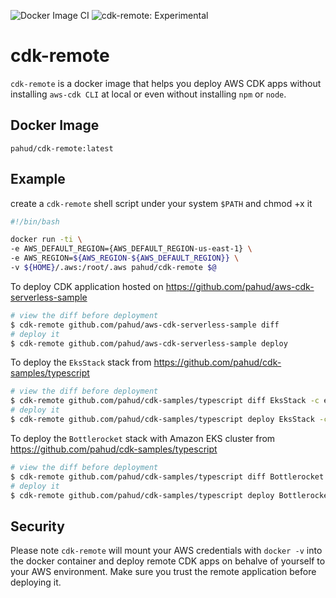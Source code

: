 ![Docker Image CI](https://github.com/pahud/cdk-remote/workflows/Docker%20Image%20CI/badge.svg) ![cdk-remote: Experimental](https://img.shields.io/badge/cdk--remote-experimental-important.svg?style=plastic)


# cdk-remote

`cdk-remote` is a docker image that helps you deploy AWS CDK apps without installing `aws-cdk CLI` at local or even without installing `npm` or `node`.

## Docker Image

`pahud/cdk-remote:latest`

## Example

create a `cdk-remote` shell script under your system `$PATH` and chmod +x it

```sh
#!/bin/bash

docker run -ti \
-e AWS_DEFAULT_REGION={AWS_DEFAULT_REGION-us-east-1} \
-e AWS_REGION=${AWS_REGION-${AWS_DEFAULT_REGION}} \
-v ${HOME}/.aws:/root/.aws pahud/cdk-remote $@
```

To deploy CDK application hosted on https://github.com/pahud/aws-cdk-serverless-sample

```bash
# view the diff before deployment
$ cdk-remote github.com/pahud/aws-cdk-serverless-sample diff
# deploy it
$ cdk-remote github.com/pahud/aws-cdk-serverless-sample deploy
```

To deploy the `EksStack` stack from https://github.com/pahud/cdk-samples/typescript

```bash
# view the diff before deployment
$ cdk-remote github.com/pahud/cdk-samples/typescript diff EksStack -c enable_stack=EksStack -c use_default_vpc=1
# deploy it
$ cdk-remote github.com/pahud/cdk-samples/typescript deploy EksStack -c enable_stack=EksStack -c use_default_vpc=1
```

To deploy the `Bottlerocket` stack with Amazon EKS cluster from https://github.com/pahud/cdk-samples/typescript

```bash
# view the diff before deployment
$ cdk-remote github.com/pahud/cdk-samples/typescript diff Bottlerocket -c enable_stack=Bottlerocket
# deploy it
$ cdk-remote github.com/pahud/cdk-samples/typescript deploy Bottlerocket -c enable_stack=Bottlerocket
```



## Security

Please note `cdk-remote` will mount your AWS credentials with `docker -v` into the docker container and deploy remote CDK apps on behalve of yourself to your AWS environment. Make sure you trust the remote application before deploying it.
